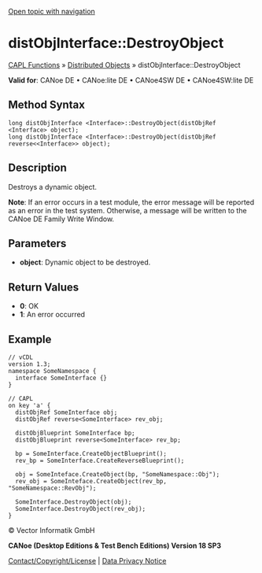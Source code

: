[Open topic with navigation](../../../../../CANoeDEFamily.htm#Topics/CAPLFunctions/DistributedObjects/Methods/CAPLfunctiondistObjInterfaceDestroyObject.md)

# distObjInterface::DestroyObject

[CAPL Functions](../../CAPLfunctions.md) » [Distributed Objects](../CAPLfunctionsDOOverview.md) » distObjInterface::DestroyObject

**Valid for**: CANoe DE • CANoe:lite DE • CANoe4SW DE • CANoe4SW:lite DE

## Method Syntax

```plaintext
long distObjInterface <Interface>::DestroyObject(distObjRef <Interface> object);
long distObjInterface <Interface>::DestroyObject(distObjRef reverse<<Interface>> object);
```

## Description

Destroys a dynamic object.

**Note**: If an error occurs in a test module, the error message will be reported as an error in the test system. Otherwise, a message will be written to the CANoe DE Family Write Window.

## Parameters

- **object**: Dynamic object to be destroyed.

## Return Values

- **0**: OK
- **1**: An error occurred

## Example

```plaintext
// vCDL
version 1.3;
namespace SomeNamespace {
  interface SomeInterface {}
}

// CAPL
on key 'a' {
  distObjRef SomeInterface obj;
  distObjRef reverse<SomeInterface> rev_obj;

  distObjBlueprint SomeInterface bp;
  distObjBlueprint reverse<SomeInterface> rev_bp;

  bp = SomeInterface.CreateObjectBlueprint();
  rev_bp = SomeInterface.CreateReverseBlueprint();

  obj = SomeInteface.CreateObject(bp, "SomeNamespace::Obj");
  rev_obj = SomeInteface.CreateObject(rev_bp, "SomeNamespace::RevObj");

  SomeInterface.DestroyObject(obj);
  SomeInterface.DestroyObject(rev_obj);
}
```

© Vector Informatik GmbH

**CANoe (Desktop Editions & Test Bench Editions) Version 18 SP3**

[Contact/Copyright/License](../../../Shared/ContactCopyrightLicense.md) | [Data Privacy Notice](https://www.vector.com/int/en/company/get-info/privacy-policy/)